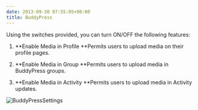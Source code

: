 ```yaml
---
date: 2013-09-30 07:55:05+00:00
title: BuddyPress
---
```


Using the switches provided, you can turn ON/OFF the following features:



	
  1. **Enable Media in Profile
**Permits users to upload media on their profile pages.

	
  2. **Enable Media in Group
**Permits users to upload media in BuddyPress groups.

	
  3. **Enable Media in Activity
**Permits users to upload media in Activity updates.


![BuddyPressSettings](https://rtcamp.com/wp-content/uploads/2013/09/BuddyPressSettings.png)
